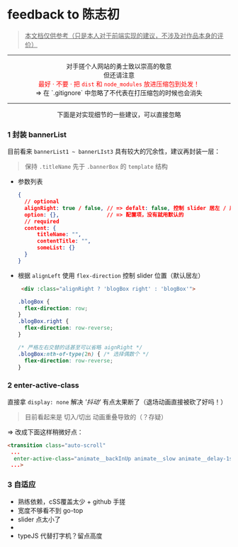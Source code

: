 # feedback to 陈志初

> <u>本文档仅供参考（只是本人对于前端实现的建议，不涉及对作品本身的评价）</u>

---

<center>对手搓个人网站的勇士致以崇高的敬意</center>

<center>但还请注意</center>

<center><span style="color:red;">最好 · 不要 · 把 <code>dist</code> 和 <code>node_modules</code> 放进压缩包到处发！</span></center>

<center>=> 在 `.gitignore` 中忽略了不代表在打压缩包的时候也会消失</center>

---

<center>下面是对实现细节的一些建议，可以直接忽略</center>

### 1 封装 bannerList

目前看来 `bannerList1 ~ bannerLIst3` 具有较大的冗余性，建议再封装一层：

> 保持 `.titleName` 先于 `.bannerBox` 的 `template` 结构

- 参数列表

  ```json
  {
    // optional
    alignRight: true / false, // => defalt: false, 控制 slider 居左 / 居右
    option: {},               // => 配置项，没有就用默认的
    // required
    content: {
    	titleName: "",
    	contentTitle: "",
    	someList: {}
  	}
  }
  ```

- 根据 `alignLeft` 使用 `flex-direction` 控制 slider 位置（默认居左）

  ```html
   <div :class="alignRight ? 'blogBox right' : 'blogBox'">
  ```

  ```css
  .blogBox {
    flex-direction: row;
  }
  .blogBox.right {
    flex-direction: row-reverse;
  }
  
  /* 严格左右交替的话甚至可以省略 aignRight */
  .blogBox:nth-of-type(2n) { /* 选择偶数个 */
    flex-direction: row-reverse;
  }
  ```

### 2 enter-active-class

直接拿 `display: none` 解决 *'抖动'* 有点太果断了（退场动画直接被砍了好吗！）

> 目前看起来是 切入/切出 动画重叠导致的（？存疑）

=> 改成下面这样稍微好点：

```html
<transition class="auto-scroll" 
 ...
  enter-active-class="animate__backInUp animate__slow animate__delay-1s" 
 ...>
```

### 3 自适应



- 熟练依赖，cSS覆盖太少 + github 手搓
- 宽度不够看不到 go-top
- slider 点太小了
- 
- typeJS 代替打字机？留点高度